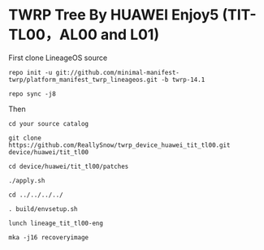 TWRP Tree By HUAWEI Enjoy5 (TIT-TL00，AL00 and L01)
===========================
First clone LineageOS source

    repo init -u git://github.com/minimal-manifest-twrp/platform_manifest_twrp_lineageos.git -b twrp-14.1
    
    repo sync -j8

Then
    
    cd your source catalog
    
    git clone https://github.com/ReallySnow/twrp_device_huawei_tit_tl00.git device/huawei/tit_tl00

    cd device/huawei/tit_tl00/patches

    ./apply.sh

    cd ../../../../

    . build/envsetup.sh
   
    lunch lineage_tit_tl00-eng

    mka -j16 recoveryimage

